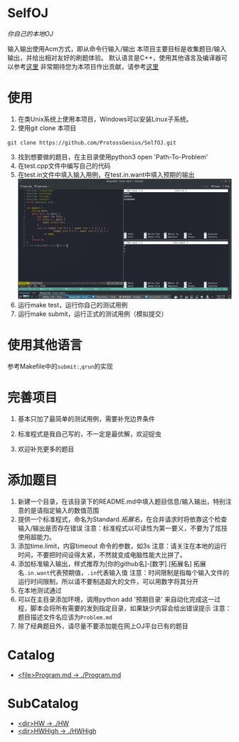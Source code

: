 # SelfOJ
*你自己的本地OJ*

输入输出使用Acm方式，即从命令行输入/输出
本项目主要目标是收集题目/输入输出，并给出相对友好的刷题体验。
默认语言是C++，使用其他语言及编译器可以参考[这里](使用其他语言)
非常期待您为本项目作出贡献，请参考[这里](完善项目)

# 使用

1. 在类Unix系统上使用本项目，Windows可以安装Linux子系统。
2. 使用git clone 本项目

`git clone https://github.com/ProtossGenius/SelfOJ.git`

3. 找到想要做的题目，在主目录使用python3 open 'Path-To-Problem'
4. 在test.cpp文件中编写自己的代码
5. 在test.in文件中填入输入用例，在test.in.want中填入预期的输出
![使用演示](./Using.png)
6. 运行make test，运行你自己的测试用例
7. 运行make submit，运行正式的测试用例（模拟提交）

# 使用其他语言
参考Makefile中的`submit:`,`qrun`的实现

# 完善项目

1. 基本只加了最简单的测试用例，需要补充边界条件

2. 标准程式是我自己写的，不一定是最优解，欢迎捉虫

3. 欢迎补充更多的题目


# 添加题目

1. 新建一个目录，在该目录下的README.md中填入题目信息/输入输出，特别注意的是请指定输入的数值范围
2. 提供一个标准程式，命名为Standard.*拓展名*，在合并请求时将依靠这个检查输入/输出是否存在错误
注意：标准程式以可读性为第一要义，不要为了炫技使用超能力。
3. 添加time.limit，内容timeout 命令的参数，如3s
注意：请关注在本地的运行时间，不要把时间设得太紧，不然就变成电脑性能大比拼了。
4. 添加标准输入输出，样式推荐为[你的github名]-[数字].[拓展名]
拓展名`.in.want`代表预期值，`.in`代表输入值
注意：时间限制是指每个输入文件的运行时间限制，所以请不要制造超大的文件，可以用数字将其分开
5. 在本地测试通过
6. 可以在主目录添加环境，调用python add '预期目录' 来自动化完成这一过程，脚本会将所有需要的发到指定目录，如果缺少内容会给出错误提示
注意：题目描述文件名应该为`Problem.md`
7. 除了经典题目外，请尽量不要添加能在网上OJ平台已有的题目

# Catalog
* [\<file>Program.md -> ./Program.md](./Program.md)

# SubCatalog

* [\<dir>HW -> ./HW](./HW/README.md)
* [\<dir>HWHigh -> ./HWHigh](./HWHigh/README.md)